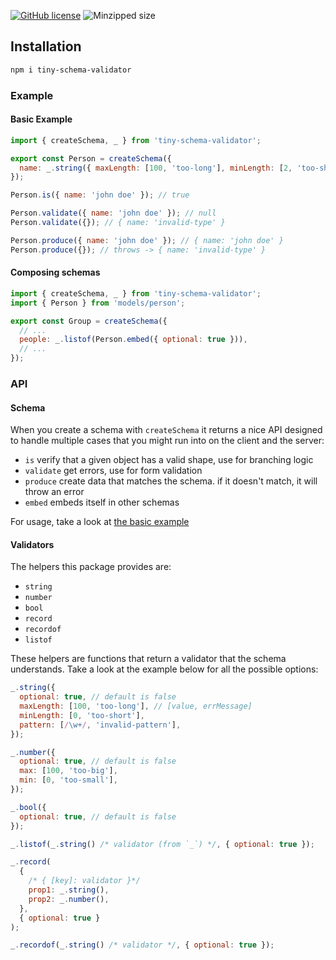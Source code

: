 [![GitHub license](https://img.shields.io/github/license/5alidz/tiny-schema-validator)](https://github.com/5alidz/tiny-schema-validator/blob/master/LICENSE) ![Minzipped size](https://img.shields.io/bundlephobia/minzip/mobx-react-lite.svg)

## Installation

```sh
npm i tiny-schema-validator
```

### Example

#### Basic Example

```js
import { createSchema, _ } from 'tiny-schema-validator';

export const Person = createSchema({
  name: _.string({ maxLength: [100, 'too-long'], minLength: [2, 'too-short'] }),
});

Person.is({ name: 'john doe' }); // true

Person.validate({ name: 'john doe' }); // null
Person.validate({}); // { name: 'invalid-type' }

Person.produce({ name: 'john doe' }); // { name: 'john doe' }
Person.produce({}); // throws -> { name: 'invalid-type' }
```

#### Composing schemas

```js
import { createSchema, _ } from 'tiny-schema-validator';
import { Person } from 'models/person';

export const Group = createSchema({
  // ...
  people: _.listof(Person.embed({ optional: true })),
  // ...
});
```

### API

#### Schema

When you create a schema with `createSchema` it returns a nice API designed to handle multiple cases that you might run into on the client and the server:

- `is` verify that a given object has a valid shape, use for branching logic
- `validate` get errors, use for form validation
- `produce` create data that matches the schema. if it doesn't match, it will throw an error
- `embed` embeds itself in other schemas

For usage, take a look at [the basic example](#basic-example)

#### Validators

The helpers this package provides are:

- `string`
- `number`
- `bool`
- `record`
- `recordof`
- `listof`

These helpers are functions that return a validator that the schema understands. Take a look at the example below for all the possible options:

```js
_.string({
  optional: true, // default is false
  maxLength: [100, 'too-long'], // [value, errMessage]
  minLength: [0, 'too-short'],
  pattern: [/\w+/, 'invalid-pattern'],
});

_.number({
  optional: true, // default is false
  max: [100, 'too-big'],
  min: [0, 'too-small'],
});

_.bool({
  optional: true, // default is false
});

_.listof(_.string() /* validator (from `_`) */, { optional: true });

_.record(
  {
    /* { [key]: validator }*/
    prop1: _.string(),
    prop2: _.number(),
  },
  { optional: true }
);

_.recordof(_.string() /* validator */, { optional: true });
```
